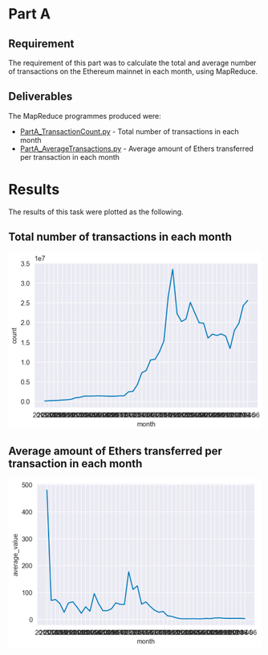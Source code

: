 # Part A
## Requirement
The requirement of this part was to calculate the total and average number of transactions on the Ethereum mainnet in each month, using MapReduce.

## Deliverables
The MapReduce programmes produced were:
* [PartA_TransactionCount.py](./PartA_TransactionCount.py) - Total number of transactions in each month
* [PartA_AverageTransactions.py](./PartA_AverageTransactions.py) - Average amount of Ethers transferred per transaction in each month

# Results
The results of this task were plotted as the following.

## Total number of transactions in each month
![](./total.png)

## Average amount of Ethers transferred per transaction in each month
![](./average.png)
